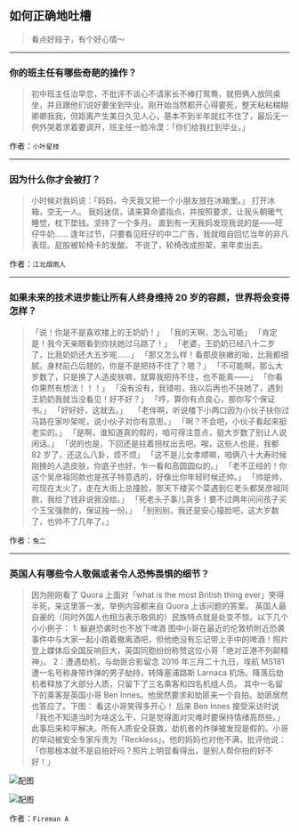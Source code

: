 ## 如何正确地吐槽

> 看点好段子，有个好心情～


 
---

### 你的班主任有哪些奇葩的操作？

> 初中班主任治早恋，不批评不谈心不请家长不棒打鸳鸯，就把俩人放同桌坐，并且跟他们说好要坐到毕业。刚开始当然都开心得要死，整天粘粘糊糊卿卿我我，但距离产生美日久见人心，基本不到半年就扛不住了，最后无一例外哭着求着要调开，班主任一脸冷漠：「你们给我扛到毕业。」


作者：`小叶星枝`

---

### 因为什么你才会被打？

> 小时候对我妈说：「妈妈，今天我又把一个小朋友放在冰箱里。」
> 打开冰箱，空无一人。
> 我妈迷信，请来算命婆指点，并按照要求，让我头朝暖气睡觉，枕下垫钱。坚持了一个多月。
> 直到有一天我妈发现我说的是——旺仔牛奶……
> 逢年过节，只要看见旺仔的中二广告，我就暗自回忆当年的非凡表现。屁股被轮椅卡的发酸。
> 不说了，轮椅改成担架，来年卖出去。


作者：`江北烟雨人`

---

### 如果未来的技术进步能让所有人终身维持 20 岁的容颜，世界将会变得怎样？

> 「说！你是不是喜欢楼上的王奶奶！」
> 「我的天啊，怎么可能」
> 「肯定是！我今天亲眼看到你扶她过马路了！」
> 「老婆，王奶奶已经八十二岁了，比我奶奶还大五岁呢……」
> 「那又怎么样！看那皮肤嫩的呦，比我都细腻。身材前凸后翘的，你是不是把持不住了？嗯？」
> 「不可能啊，那么大岁数了，只是换了人造皮肤嘛，就算我把持不住，也不能真——」
> 「你看你果然有想法！！！」
> 「没有没有，我错啦，我以后再也不扶她了，遇到王奶奶我就当没看见！好不好？」
> 「哼，算你有点良心，那你写个保证书。」
> 「好好好，这就去。」
>  
> 「老伴啊，听说楼下小两口因为小伙子扶你过马路在家吵架呢，说小伙子对你有意思。」
> 「啊？不会吧，小伙子看起来挺老实的。」
> 「是啊，谁知道真的假的，咱可得注意点，挺大岁数了别让人说闲话。」
> 「说的也是，下回还是拄着拐杖出去吧。唉，这些人也是，我都 82 岁了，还这么八卦，烦不烦」
> 「这不是儿女孝顺嘛，咱俩八十大寿时候刚换的人造皮肤，你底子也好，乍一看和高圆圆似的。」
> 「老不正经的！你这个吴彦祖同款也是孩子特意选的，好像比你年轻时候还帅。」
> 「帅是帅，可现在太火了，走在大街上总撞脸，那天下楼买个菜遇到仨老头都吴彦祖同款，我给了钱非说我没给。」
> 「死老头子事儿真多！要不过两年问问孩子买个王宝强款的，保证独一份。」
> 「别别别，我还是安心撞脸吧，这大岁数了，也帅不了几年了。」


作者：`兔二`

---

### 英国人有哪些令人敬佩或者令人恐怖畏惧的细节？

> 因为刚刚看了 Quora 上面对「what is the most British thing ever」笑得半死，来这里答一发。举例内容都来自 Quora 上该问题的答案。
> 英国人最自豪的（同时外国人也相当表示敬佩的）民族特点就是处变不惊。以下几个小小例子：
> 1: 躲避恐袭时也不放下啤酒
> 图中小哥在最近的伦敦桥附近恐袭事件中与大家一起小跑着撤离酒吧，但他绝没有忘记带上手中的啤酒！照片登上媒体后全国反响巨大，英国同胞纷纷称赞这位小哥「绝对正港不列颠精神」。
> 2：遭遇劫机，与劫匪合影留念
> 2016 年三月二十九日，埃航 MS181 遭一名号称身带炸弹的男子劫持，转降塞浦路斯 Larnaca 机场。降落后劫机者释放了大部分人质，只留下了三名乘客和四名机组人员。
> 其中一名留下的乘客是英国小哥 Ben Innes。他居然要求和劫匪来一个自拍。劫匪居然也答应了。下图：
> 看这小哥笑得多开心！
> 后来 Ben Innes 接受采访时说「我也不知道当时为啥这么干，只是觉得面对灾难时要保持情绪高昂些。」
> 此事后来和平解决。所有人质安全获救，劫机者的炸弹被发现是假的。小哥的举动被安全专家斥责为「Reckless」。他的妈妈也对他不满，批评他说：
> 「你那根本就不是自拍好吗？照片上明显看得出，是别人帮你拍的好不好！」



![配图](http://pic4.zhimg.com/70/v2-1f1eff489a51757559d021c34ab6b06b_b.jpg)



![配图](http://pic3.zhimg.com/70/v2-cf23803bded3ead24b17c8b26f6a9d46_b.jpg)


作者：`Fireman A`